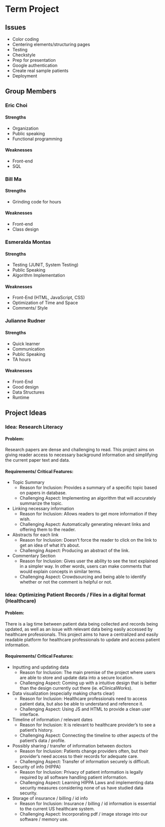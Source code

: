# Term Project

## Issues
* Color coding
* Centering elements/structuring pages
* Testing
* Checkstyle
* Prep for presentation 
* Google authentication
* Create real sample patients
* Deployment

## Group Members 
### Eric Choi 
#### Strengths
* Organization
* Public speaking
* Functional programming
#### Weaknesses
* Front-end
* SQL
### Bill Ma
#### Strengths
* Grinding code for hours
#### Weaknesses
* Front-end
* Class design
### Esmeralda Montas
#### Strengths
* Testing (JUNIT,  System Testing)
* Public Speaking
* Algorithm Implementation 
#### Weaknesses
* Front-End (HTML, JavaScript, CSS)
* Optimization of Time and Space 
* Comments/ Style 
### Julianne Rudner
#### Strengths
* Quick learner
* Communication 
* Public Speaking
* TA hours
#### Weaknesses
* Front-End
* Good design
* Data Structures
* Runtime 



## Project Ideas
### Idea: Research Literacy 
#### Problem: 
Research papers are dense and challenging to read. This project aims on giving reader access to necessary background information and simplifying the current paper text and data.  
#### Requirements/ Critical Features: 
* Topic Summary
  * Reason for Inclusion: Provides a summary of a specific topic based on papers in database. 
  * Challenging Aspect: Implementing an algorithm that will accurately summarize the topic.
* Linking necessary information
  * Reason for Inclusion: Allows readers to get more information if they wish.
  * Challenging Aspect: Automatically generating relevant links and offering them to the reader.
* Abstracts for each link
  * Reason for Inclusion: Doesn’t force the reader to click on the link to get an idea of what it’s about.
  * Challenging Aspect: Producing an abstract of the link.
* Commentary Section
  * Reason for Inclusion: Gives user the ability to see the text explained in a simpler way. In other words, users can make comments that would explain concepts in similar terms.
  * Challenging Aspect: Crowdsourcing and being able to identify whether or not the comment is helpful or not.

### Idea: Optimizing Patient Records / Files in a digital format (Healthcare)
#### Problem: 
There is a lag time between patient data being collected and records being updated, as well as an issue with relevant data being easily accessed by healthcare professionals. This project aims to have a centralized and easily readable platform for healthcare professionals to update and access patient information. 
#### Requirements/ Critical Features: 
* Inputting and updating data
  * Reason for Inclusion: The main premise of the project where users are able to store and update data into a secure location.
  * Challenging Aspect:  Coming up with a intuitive design that is better than the design currently out there (ie. eClinicalWorks).
* Data visualization (especially making charts clear)
  * Reason for Inclusion: Healthcare professionals need to access patient data, but also be able to understand and reference it.
  * Challenging Aspect: Using JS and HTML to provide a clean user interface.
* Timeline of information / relevant dates
  * Reason for Inclusion: It is relevant to healthcare provider’s to see a patient’s history.
  * Challenging Aspect: Connecting the timeline to other aspects of the patient’s data / profile.
* Possibly sharing / transfer of information between doctors
  * Reason for Inclusion: Patients change providers often, but their provider’s need access to their records for adequate care.
  * Challenging Aspect: Transfer of information securely is difficult.
* Security of info (HIPPA)
  * Reason for Inclusion: Privacy of patient information is legally required by all software handling patient information.
  * Challenging Aspect: Learning HIPPA Laws and implementing data security measures considering none of us have studied data security.
* Storage of insurance / billing / id info
  * Reason for Inclusion: Insurance / billing / id information is essential to the current US healthcare system.
  * Challenging Aspect: Incorporating pdf / image storage into our software / memory use.
